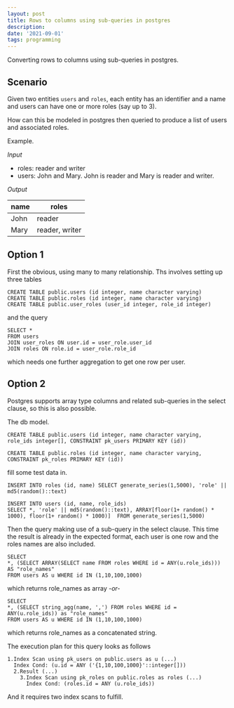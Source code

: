 ```yaml
---
layout: post
title: Rows to columns using sub-queries in postgres
description: 
date: '2021-09-01'
tags: programming
---
```



Converting rows to columns using sub-queries in postgres. 


## Scenario 

Given two entities `users` and `roles`, each entity has an identifier and a name and users can have one or more roles (say up to 3). 

How can this be modeled in postgres then queried to produce a list of users and associated roles. 

Example. 

*Input*
  - roles: reader and writer
  - users: John and Mary. John is reader and Mary is reader and writer.

*Output*

| name | roles          |
|------|----------------|
| John | reader         |
| Mary | reader, writer |

## Option 1 

First the obvious, using many to many relationship. Ths involves setting up three tables 
```
CREATE TABLE public.users (id integer, name character varying)
CREATE TABLE public.roles (id integer, name character varying)
CREATE TABLE public.user_roles (user_id integer, role_id integer)
```
and the query 
```
SELECT * 
FROM users 
JOIN user_roles ON user.id = user_role.user_id
JOIN roles ON role.id = user_role.role_id
```
which needs one further aggregation to get one row per user.

## Option 2

Postgres supports array type columns and related sub-queries in the select clause, so this is also possible. 


The db model.
```
CREATE TABLE public.users (id integer, name character varying, role_ids integer[], CONSTRAINT pk_users PRIMARY KEY (id))

CREATE TABLE public.roles (id integer, name character varying, CONSTRAINT pk_roles PRIMARY KEY (id))
```
fill some test data in. 
```
INSERT INTO roles (id, name) SELECT generate_series(1,5000), 'role' || md5(random()::text)

INSERT INTO users (id, name, role_ids) 
SELECT *, 'role' || md5(random()::text), ARRAY[floor(1+ random() * 1000), floor(1+ random() * 1000)]  FROM generate_series(1,5000)
```
Then the query making use of a sub-query in the select clause. This time the result is already in the expected format, each user is one row and the roles names are also included.
```
SELECT
*, (SELECT ARRAY(SELECT name FROM roles WHERE id = ANY(u.role_ids))) AS "role_names"
FROM users AS u WHERE id IN (1,10,100,1000)
```
which returns role_names as array *-or-*
```
SELECT
*, (SELECT string_agg(name, ',') FROM roles WHERE id = ANY(u.role_ids)) as "role_names"
FROM users AS u WHERE id IN (1,10,100,1000)
```
which returns role_names as a concatenated string.


The execution plan for this query looks as follows
```
1.Index Scan using pk_users on public.users as u (...)
  Index Cond: (u.id = ANY ('{1,10,100,1000}'::integer[]))
  2.Result (...)
    3.Index Scan using pk_roles on public.roles as roles (...)
      Index Cond: (roles.id = ANY (u.role_ids))
```
And it requires two index scans to fulfill.